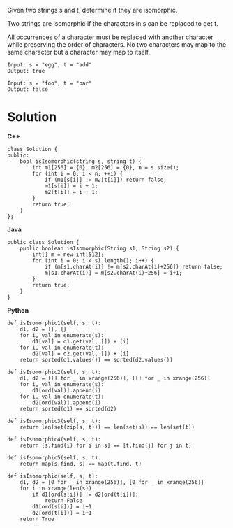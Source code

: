 Given two strings s and t, determine if they are isomorphic.

Two strings are isomorphic if the characters in s can be replaced to get t.

All occurrences of a character must be replaced with another character while preserving the order of characters. No two 
characters may map to the same character but a character may map to itself.

```
Input: s = "egg", t = "add"
Output: true
```

```
Input: s = "foo", t = "bar"
Output: false
```

# Solution
**C++**
```
class Solution {
public:
    bool isIsomorphic(string s, string t) {
        int m1[256] = {0}, m2[256] = {0}, n = s.size();
        for (int i = 0; i < n; ++i) {
            if (m1[s[i]] != m2[t[i]]) return false;
            m1[s[i]] = i + 1;
            m2[t[i]] = i + 1;
        }
        return true;
    }
};
```

**Java**
```
public class Solution {
    public boolean isIsomorphic(String s1, String s2) {
        int[] m = new int[512];
        for (int i = 0; i < s1.length(); i++) {
            if (m[s1.charAt(i)] != m[s2.charAt(i)+256]) return false;
            m[s1.charAt(i)] = m[s2.charAt(i)+256] = i+1;
        }
        return true;
    }
}
```

**Python**
```
def isIsomorphic1(self, s, t):
    d1, d2 = {}, {}
    for i, val in enumerate(s):
        d1[val] = d1.get(val, []) + [i]
    for i, val in enumerate(t):
        d2[val] = d2.get(val, []) + [i]
    return sorted(d1.values()) == sorted(d2.values())
        
def isIsomorphic2(self, s, t):
    d1, d2 = [[] for _ in xrange(256)], [[] for _ in xrange(256)]
    for i, val in enumerate(s):
        d1[ord(val)].append(i)
    for i, val in enumerate(t):
        d2[ord(val)].append(i)
    return sorted(d1) == sorted(d2)
    
def isIsomorphic3(self, s, t):
    return len(set(zip(s, t))) == len(set(s)) == len(set(t))
    
def isIsomorphic4(self, s, t): 
    return [s.find(i) for i in s] == [t.find(j) for j in t]
    
def isIsomorphic5(self, s, t):
    return map(s.find, s) == map(t.find, t)

def isIsomorphic(self, s, t):
    d1, d2 = [0 for _ in xrange(256)], [0 for _ in xrange(256)]
    for i in xrange(len(s)):
        if d1[ord(s[i])] != d2[ord(t[i])]:
            return False
        d1[ord(s[i])] = i+1
        d2[ord(t[i])] = i+1
    return True
```







